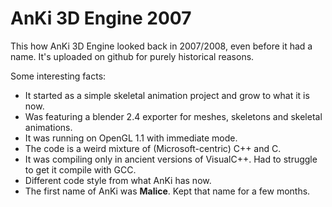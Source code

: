 # AnKi 3D Engine 2007

This how AnKi 3D Engine looked back in 2007/2008, even before it had a name. It's uploaded on github for purely historical reasons.

Some interesting facts:
- It started as a simple skeletal animation project and grow to what it is now.
- Was featuring a blender 2.4 exporter for meshes, skeletons and skeletal animations.
- It was running on OpenGL 1.1 with immediate mode.
- The code is a weird mixture of (Microsoft-centric) C++ and C.
- It was compiling only in ancient versions of VisualC++. Had to struggle to get it compile with GCC. 
- Different code style from what AnKi has now.
- The first name of AnKi was **Malice**. Kept that name for a few months. 
